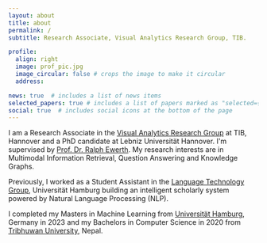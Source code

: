 ```yaml
---
layout: about
title: about
permalink: /
subtitle: Research Associate, Visual Analytics Research Group, TIB.

profile:
  align: right
  image: prof_pic.jpg
  image_circular: false # crops the image to make it circular
  address: 

news: true  # includes a list of news items
selected_papers: true # includes a list of papers marked as "selected={true}"
social: true  # includes social icons at the bottom of the page
---
```


I am a Research Associate in the [Visual Analytics Research Group](https://www.tib.eu/en/research-development/research-groups-and-labs/visual-analytics) at TIB, Hannover and a PhD candidate at Lebniz Universität Hannover. I'm supervised by [Prof. Dr. Ralph Ewerth](https://www.tib.eu/en/research-development/research-groups-and-labs/visual-analytics/staff/ralph-ewerth). My research interests are in Multimodal Information Retrieval, Question Answering and Knowledge Graphs.

Previously, I worked as a Student Assistant in the [Language Technology Group](https://www.inf.uni-hamburg.de/en/inst/ab/lt/home.html), Universität Hamburg building an intelligent scholarly system powered by Natural Language Processing (NLP).

I completed my Masters in Machine Learning from [Universität Hamburg](https://master-intelligent-adaptive-systems.com/), Germany in 2023 and my Bachelors in Computer Science in 2020 from [Tribhuwan University](http://tribhuvan-university.edu.np/), Nepal. 

